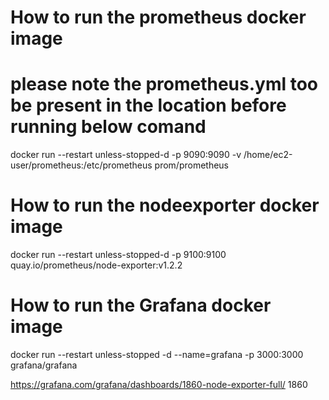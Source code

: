 # How to run the prometheus docker image
# please note the prometheus.yml too be present in the location before running below comand 

docker run --restart unless-stopped-d -p 9090:9090 -v /home/ec2-user/prometheus:/etc/prometheus prom/prometheus



# How to run the nodeexporter  docker image
docker run --restart unless-stopped-d -p 9100:9100 quay.io/prometheus/node-exporter:v1.2.2


# How to run the Grafana docker image

docker run --restart unless-stopped -d --name=grafana -p 3000:3000 grafana/grafana


https://grafana.com/grafana/dashboards/1860-node-exporter-full/
1860
